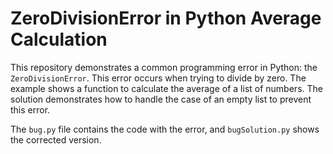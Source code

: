 # ZeroDivisionError in Python Average Calculation

This repository demonstrates a common programming error in Python: the `ZeroDivisionError`. This error occurs when trying to divide by zero.  The example shows a function to calculate the average of a list of numbers.  The solution demonstrates how to handle the case of an empty list to prevent this error.

The `bug.py` file contains the code with the error, and `bugSolution.py` shows the corrected version.